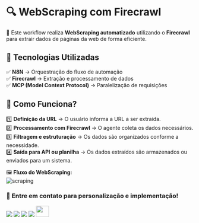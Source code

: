 # 🔍 WebScraping com Firecrawl  

🚀 Este workflow realiza **WebScraping automatizado** utilizando o **Firecrawl** para extrair dados de páginas da web de forma eficiente.


## 🔹 **Tecnologias Utilizadas**  
✅ **N8N** → Orquestração do fluxo de automação  
✅ **Firecrawl** → Extração e processamento de dados  
✅ **MCP (Model Context Protocol)** → Paralelização de requisições  


## 📌 **Como Funciona?**  
1️⃣ **Definição da URL** → O usuário informa a URL a ser extraída.  
2️⃣ **Processamento com Firecrawl** → O agente coleta os dados necessários.  
3️⃣ **Filtragem e estruturação** → Os dados são organizados conforme a necessidade.  
4️⃣ **Saída para API ou planilha** → Os dados extraídos são armazenados ou enviados para um sistema.  

🖼 **Fluxo do WebScraping:**  
![scraping](https://github.com/user-attachments/assets/908b3345-6f10-4ce3-bbc1-c44ee634064b)
 
### 📌 Entre em contato para personalização e implementação!
<div> 
  <a href="https://github.com/bendogabriel" target="_blank"><img src="https://img.shields.io/badge/GitHub-100000?style=for-the-badge&logo=github&logoColor=white" target="_blank"></a>
  <a href="https://www.linkedin.com/in/gabriel-bendo" target="_blank"><img src="https://img.shields.io/badge/-LinkedIn-%230077B5?style=for-the-badge&logo=linkedin&logoColor=white" target="_blank"></a>
  <a href="https://instagram.com/agencianexateam" target="_blank"><img src="https://img.shields.io/badge/-Instagram-%23E4405F?style=for-the-badge&logo=instagram&logoColor=white" target="_blank"></a>
  <a href="mailto:gmbendo14@gmail.com"><img src="https://img.shields.io/badge/-Gmail-%23333?style=for-the-badge&logo=gmail&logoColor=white" target="_blank"></a>
  <a href="https://www.nexateam.com.br/homenexa" target="_blank"><img src="https://github.com/user-attachments/assets/d0c56062-1934-42ff-8712-514f7072d5f8" width="35px" height="30px"></a>

</div>
